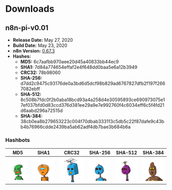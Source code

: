 # Downloads
## n8n-pi-v0.01
* **Release Date:** May 27, 2020
* **Build Date:** May 23, 2020
* **n8n Version:** [0.67.3](https://github.com/n8n-io/n8n/releases/tag/n8n%400.67.3)
* **Hashes:**
    * **MD5:** 6c7aafbb970aee20d45a40833bb44ec9
    * **SHA1:** 7d84a774654effaf2e4f648dd0baa5e6a12b3949
    * **CRC32:** 78b98060
    * **SHA-256:** d7dd2c9475c93176de0a3bd6d5dcf98b829ad6767827dfb2f197f2667082ebff
    * **SHA-512:** 8c508b7fdc0f2b0aba18bcd93a4a258d4e30595893ce690973075e17ef037bfd0d83ccd376d381ee29a9e7e992760f4c6034eff6c5f4fd21d6aabd296a72515d
    * **SHA-384:** 38cb0ea8b279653223c004f70dbab333113c5db5c22f87dafe9c43bb4b76966cdde2439ba5ab62adf4db7bae3b684b6a

### Hashbots
| MD5 | SHA1 | CRC32 | SHA-256 | SHA-512 | SHA-384 |
|:---:|:----:|:-----:|:-------:|:-------:|:-------:|
| ![MD5](img/hashes/n8n-pi-v0.01/MD5.png) |  ![SHA1](img/hashes/n8n-pi-v0.01/SHA1.png) |  ![CRC32](img/hashes/n8n-pi-v0.01/CRC32.png) |  ![SHA-256](img/hashes/n8n-pi-v0.01/SHA-256.png) |  ![SHA-512](img/hashes/n8n-pi-v0.01/SHA-512.png) |  ![SHA-384](img/hashes/n8n-pi-v0.01/SHA-384.png) | 
